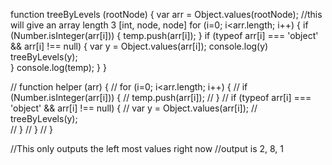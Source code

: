 function treeByLevels (rootNode) { 
    var arr = Object.values(rootNode); //this will give an array length 3 [int, node, node]
    for (i=0; i<arr.length; i++) {
        if (Number.isInteger(arr[i])) {
            temp.push(arr[i]); 
        } 
        if (typeof arr[i] === 'object' && arr[i] !== null) {
            var y = Object.values(arr[i]); 
            console.log(y)
            treeByLevels(y);   
        }
    console.log(temp); 
}
}

// function helper (arr) {
//     for (i=0; i<arr.length; i++) {
//         if (Number.isInteger(arr[i])) {
//             temp.push(arr[i]); 
//         } 
//         if (typeof arr[i] === 'object' && arr[i] !== null) {
//             var y = Object.values(arr[i]); 
//             treeByLevels(y);   
//         }
// }
// }

//This only outputs the left most values right now 
//output is 2, 8, 1 